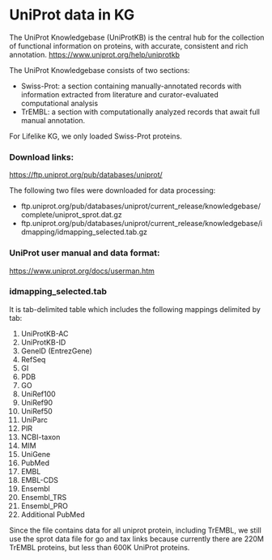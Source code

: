 # UniProt data in KG

The UniProt Knowledgebase (UniProtKB) is the central hub for the collection of functional information on proteins, with accurate, 
consistent and rich annotation. https://www.uniprot.org/help/uniprotkb

The UniProt Knowledgebase consists of two sections: 
- Swiss-Prot: a section containing manually-annotated records with information extracted from literature and curator-evaluated computational analysis 
- TrEMBL:  a section with computationally analyzed records that await full manual annotation.

For Lifelike KG, we only loaded Swiss-Prot proteins. 

### Download links:
https://ftp.uniprot.org/pub/databases/uniprot/

The following two files were downloaded for data processing:
- ftp.uniprot.org/pub/databases/uniprot/current_release/knowledgebase/complete/uniprot_sprot.dat.gz
- ftp.uniprot.org/pub/databases/uniprot/current_release/knowledgebase/idmapping/idmapping_selected.tab.gz

### UniProt user manual and data format:
https://www.uniprot.org/docs/userman.htm

### idmapping_selected.tab
It is tab-delimited table which includes the following mappings delimited by tab:

1. UniProtKB-AC
2. UniProtKB-ID
3. GeneID (EntrezGene)
4. RefSeq
5. GI
6. PDB
7. GO
8. UniRef100
9. UniRef90
10. UniRef50
11. UniParc
12. PIR
13. NCBI-taxon
14. MIM
15. UniGene
16. PubMed
17. EMBL
18. EMBL-CDS
19. Ensembl
20. Ensembl_TRS
21. Ensembl_PRO
22. Additional PubMed

Since the file contains data for all uniprot protein, including TrEMBL, we still use the sprot data file for go and tax links 
because currently there are 220M TrEMBL proteins, but less than 600K UniProt proteins. 


